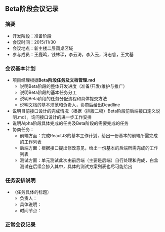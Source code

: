 ## Beta阶段会议记录 ##
### 摘要 ###
+ 开发阶段：准备阶段
+ 会议时间：2015/11/30
+ 会议地点：新主楼二层圆桌区域
+ 参与成员：王鹿鸣，钱林琛，李云涛，李入云，冯志睿，王文基

### 会议基本计划 ###
+ 项目经理根据**Beta阶段任务及文档管理.md**
  - 说明Beta阶段的整体开发进度（准备/开发/维护与推广）
  - 说明Beta阶段的基本任务分工
  - 说明Beta阶段的任务分配流程和具体提交方法
  - 说明文档的基本规范和负责人，协商后给出Deadline
+ 说明目前接口设计的完成情况（根据（排版二稿）Beta阶段前后端接口定义说明.md），询问接口设计的进一步工作安排
+ 说明Alpha阶段具体完成的任务及Beta阶段的需要完成的任务
+ 协商任务：
  - 前端方面：完成ReactJS的基本工作计划，给出一份基本的前端所需完成的工作列表
  - 后端方面：根据接口提出修改意见，给出一份基本的后端所需完成的工作列表
  - 测试方面：单元测试此次由前后端（主要是后端）自行处理和完成，白盒测试在后续会掺入其中，具体的测试方案列表也尽可能给出

### 任务安排说明 ###
+ （任务具体的标题）
  - 负责人：
  - 具体说明：
  - 时间节点：

### 正常会议记录 ###